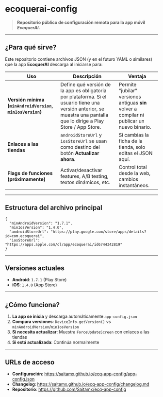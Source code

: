 # ecoquerai-config

> **Repositorio público de configuración remota para la app móvil _EcoquerAI_.**

---

## ¿Para qué sirve?

Este repositorio contiene archivos JSON (y en el futuro YAML o similares) que la app **EcoquerAI** descarga al iniciarse para:

| Uso | Descripción | Ventaja |
|-----|-------------|---------|
| **Versión mínima (`minAndroidVersion`, `minIosVersion`)** | Define qué versión de la app es obligatoria por plataforma. Si el usuario tiene una versión anterior, se muestra una pantalla que lo dirige a Play Store / App Store. | Permite "jubilar" versiones antiguas **sin** volver a compilar ni publicar un nuevo binario. |
| **Enlaces a las tiendas** | `androidStoreUrl` y `iosStoreUrl` se usan como destino del botón **Actualizar ahora**. | Si cambias la ficha de la tienda, solo editas el JSON aquí. |
| **Flags de funciones (próximamente)** | Activar/desactivar features, A/B testing, textos dinámicos, etc. | Control total desde la web, cambios instantáneos. |

---

## Estructura del archivo principal

```jsonc
{
  "minAndroidVersion": "1.7.1",
  "minIosVersion": "1.4.0",
  "androidStoreUrl": "https://play.google.com/store/apps/details?id=com.ecoquerai",
  "iosStoreUrl": "https://apps.apple.com/cl/app/ecoquerai/id6744342819"
}
```

---

## Versiones actuales

- **Android**: `1.7.1` (Play Store)
- **iOS**: `1.4.0` (App Store)

---

## ¿Cómo funciona?

1. **La app se inicia** y descarga automáticamente `app-config.json`
2. **Compara versiones**: `DeviceInfo.getVersion()` vs `minAndroidVersion`/`minIosVersion`
3. **Si necesita actualizar**: Muestra `ForceUpdateScreen` con enlaces a las tiendas
4. **Si está actualizada**: Continúa normalmente

---

## URLs de acceso

- **Configuración**: https://saitamx.github.io/ecq-app-config/app-config.json
- **Changelog**: https://saitamx.github.io/ecq-app-config/changelog.md
- **Repositorio**: https://github.com/Saitamx/ecq-app-config
